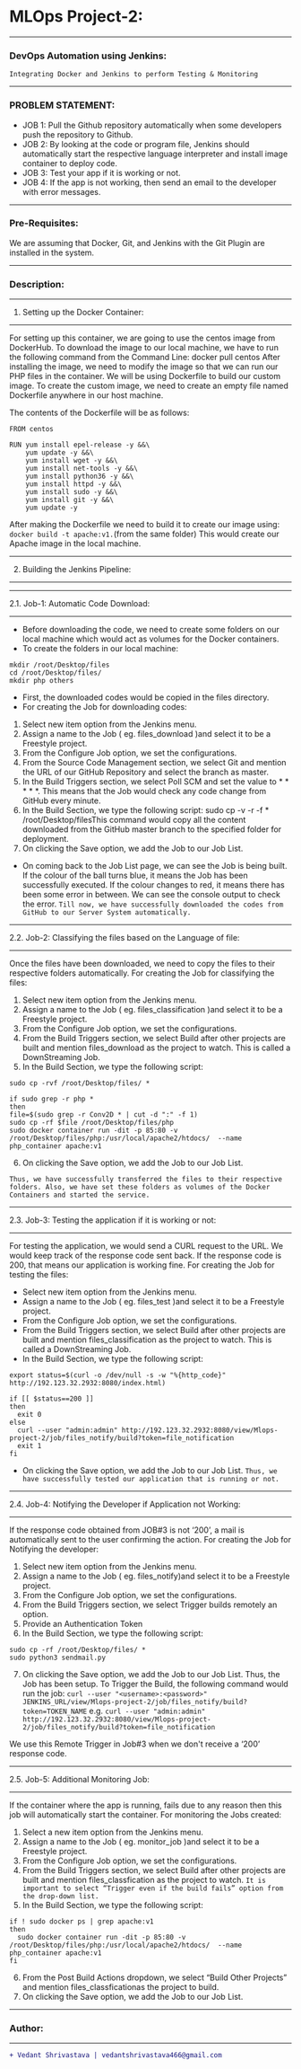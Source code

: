 # MLOps Project-2:
____________________________________________________________________________________________________________________
### DevOps Automation using Jenkins:
`Integrating Docker and Jenkins to perform Testing & Monitoring`
____________________________________________________________________________________________________________________
### PROBLEM STATEMENT:
- JOB 1: Pull the Github repository automatically when some developers push the repository to Github.
- JOB 2: By looking at the code or program file, Jenkins should automatically start the respective language interpreter and install image container to deploy code.
- JOB 3: Test your app if it is working or not.
- JOB 4: If the app is not working, then send an email to the developer with error messages.
____________________________________________________________________________________________________________________
### Pre-Requisites:
We are assuming that Docker, Git, and Jenkins with the Git Plugin are installed in the system.
____________________________________________________________________________________________________________________
### Description:
____________________________________________________________________________________________________________________
1. Setting up the Docker Container:
____________________________________________________________________________________________________________________
For setting up this container, we are going to use the centos image from DockerHub.
To download the image to our local machine, we have to run the following command from the Command Line:
docker pull centos
After installing the image, we need to modify the image so that we can run our PHP files in the container. We will be using Dockerfile to build our custom image.
To create the custom image, we need to create an empty file named Dockerfile anywhere in our host machine.

The contents of the Dockerfile will be as follows:

```
FROM centos

RUN yum install epel-release -y &&\
    yum update -y &&\
    yum install wget -y &&\
    yum install net-tools -y &&\
    yum install python36 -y &&\
    yum install httpd -y &&\
    yum install sudo -y &&\
    yum install git -y &&\    
    yum update -y
```
After making the Dockerfile we need to build it to create our image using:
`docker build -t apache:v1.`(from the same folder)
This would create our Apache image in the local machine.
____________________________________________________________________________________________________________________
2. Building the Jenkins Pipeline:
____________________________________________________________________________________________________________________
____________________________________________________________________________________________________________________
2.1. Job-1: Automatic Code Download:
____________________________________________________________________________________________________________________
- Before downloading the code, we need to create some folders on our local machine which would act as volumes for the Docker containers.
- To create the folders in our local machine:
```
mkdir /root/Desktop/files
cd /root/Desktop/files/
mkdir php others
```

- First, the downloaded codes would be copied in the files directory.
- For creating the Job for downloading codes:
1. Select new item option from the Jenkins menu.
2. Assign a name to the Job ( eg. files_download )and select it to be a Freestyle project.
3. From the Configure Job option, we set the configurations.
4. From the Source Code Management section, we select Git and mention the URL of our GitHub Repository and select the branch as master.
5. In the Build Triggers section, we select Poll SCM and set the value to * * * * *. This means that the Job would check any code change from GitHub every minute.
6. In the Build Section, we type the following script: sudo cp -v -r -f * /root/Desktop/filesThis command would copy all the content downloaded from the GitHub master branch to the specified folder for deployment.
7. On clicking the Save option, we add the Job to our Job List.

- On coming back to the Job List page, we can see the Job is being built. If the colour of the ball turns blue, it means the Job has been successfully executed. If the colour changes to red, it means there has been some error in between. We can see the console output to check the error.
`Till now, we have successfully downloaded the codes from GitHub to our Server System automatically.`
____________________________________________________________________________________________________________________
2.2. Job-2: Classifying the files based on the Language of file:
____________________________________________________________________________________________________________________
Once the files have been downloaded, we need to copy the files to their respective folders automatically.
For creating the Job for classifying the files:
1. Select new item option from the Jenkins menu.
2. Assign a name to the Job ( eg. files_classification )and select it to be a Freestyle project.
3. From the Configure Job option, we set the configurations.
4. From the Build Triggers section, we select Build after other projects are built and mention files_download as the project to watch. This is called a DownStreaming Job.
5. In the Build Section, we type the following script:
```
sudo cp -rvf /root/Desktop/files/ *

if sudo grep -r php *
then
file=$(sudo grep -r Conv2D * | cut -d ":" -f 1)
sudo cp -rf $file /root/Desktop/files/php
sudo docker container run -dit -p 85:80 -v /root/Desktop/files/php:/usr/local/apache2/htdocs/  --name php_container apache:v1
```
6. On clicking the Save option, we add the Job to our Job List.

`Thus, we have successfully transferred the files to their respective folders. Also, we have set these folders as volumes of the Docker Containers and started the service.`
____________________________________________________________________________________________________________________
2.3. Job-3: Testing the application if it is working or not:
____________________________________________________________________________________________________________________
For testing the application, we would send a CURL request to the URL. We would keep track of the response code sent back. If the response code is 200, that means our application is working fine.
For creating the Job for testing the files:
- Select new item option from the Jenkins menu.
- Assign a name to the Job ( eg. files_test )and select it to be a Freestyle project.
- From the Configure Job option, we set the configurations.
- From the Build Triggers section, we select Build after other projects are built and mention files_classification as the project to watch. This is called a DownStreaming Job.
- In the Build Section, we type the following script:
```
export status=$(curl -o /dev/null -s -w "%{http_code}" http://192.123.32.2932:8080/index.html)

if [[ $status==200 ]]
then
  exit 0
else
  curl --user "admin:admin" http://192.123.32.2932:8080/view/Mlops-project-2/job/files_notify/build?token=file_notification
  exit 1
fi
```
- On clicking the Save option, we add the Job to our Job List.
`Thus, we have successfully tested our application that is running or not.`
____________________________________________________________________________________________________________________
2.4. Job-4: Notifying the Developer if Application not Working:
____________________________________________________________________________________________________________________
If the response code obtained from JOB#3 is not ‘200’, a mail is automatically sent to the user confirming the action.
For creating the Job for Notifying the developer:

1. Select new item option from the Jenkins menu.
2. Assign a name to the Job ( eg. files_notify)and select it to be a Freestyle project.
3. From the Configure Job option, we set the configurations.
4. From the Build Triggers section, we select Trigger builds remotely an option.
5. Provide an Authentication Token
6. In the Build Section, we type the following script:
```
sudo cp -rf /root/Desktop/files/ *
sudo python3 sendmail.py
```

7. On clicking the Save option, we add the Job to our Job List.
Thus, the Job has been setup. To Trigger the Build, the following command would run the job:
`curl --user "<username>:<password>" JENKINS_URL/view/Mlops-project-2/job/files_notify/build?token=TOKEN_NAME`
e.g. `curl --user "admin:admin" http://192.123.32.2932:8080/view/Mlops-project-2/job/files_notify/build?token=file_notification`

We use this Remote Trigger in Job#3 when we don't receive a ‘200’ response code.
____________________________________________________________________________________________________________________
2.5. Job-5: Additional Monitoring Job:
____________________________________________________________________________________________________________________
If the container where the app is running, fails due to any reason then this job will automatically start the container.
For monitoring the Jobs created:
1. Select a new item option from the Jenkins menu.
2. Assign a name to the Job ( eg. monitor_job )and select it to be a Freestyle project.
3. From the Configure Job option, we set the configurations.
4. From the Build Triggers section, we select Build after other projects are built and mention files_classfication as the project to watch.
`It is important to select “Trigger even if the build fails” option from the drop-down list.`
5. In the Build Section, we type the following script:
```
if ! sudo docker ps | grep apache:v1
then
  sudo docker container run -dit -p 85:80 -v /root/Desktop/files/php:/usr/local/apache2/htdocs/  --name php_container apache:v1
fi
```
6. From the Post Build Actions dropdown, we select “Build Other Projects” and mention files_classficationas the project to build.
7. On clicking the Save option, we add the Job to our Job List.

____________________________________________________________________________________________________________________
### Author:
----------------------------------
```diff
+ Vedant Shrivastava | vedantshrivastava466@gmail.com
```

